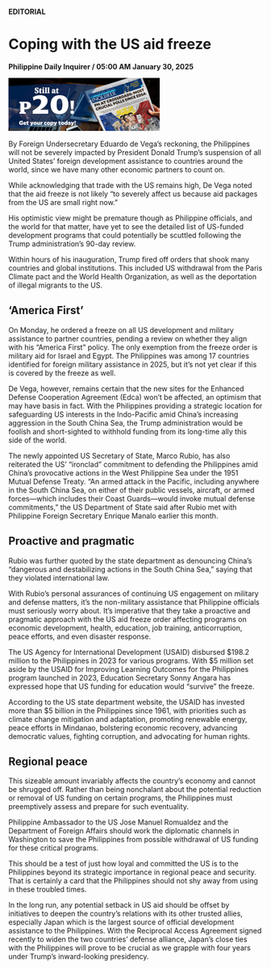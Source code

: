 **EDITORIAL**

# Coping with the US aid freeze

****Philippine Daily Inquirer / 05:00 AM January 30, 2025****

![Image](https://raw.githubusercontent.com/github-jl14/scrapy_api/refs/heads/main/images/editorial01302025.png)

By Foreign Undersecretary Eduardo de Vega’s reckoning, the Philippines will not be severely impacted by President Donald Trump’s suspension of all United States’ foreign development assistance to countries around the world, since we have many other economic partners to count on.

While acknowledging that trade with the US remains high, De Vega noted that the aid freeze is not likely “to severely affect us because aid packages from the US are small right now.”

His optimistic view might be premature though as Philippine officials, and the world for that matter, have yet to see the detailed list of US-funded development programs that could potentially be scuttled following the Trump administration’s 90-day review.

Within hours of his inauguration, Trump fired off orders that shook many countries and global institutions. This included US withdrawal from the Paris Climate pact and the World Health Organization, as well as the deportation of illegal migrants to the US.

## ‘America First’

On Monday, he ordered a freeze on all US development and military assistance to partner countries, pending a review on whether they align with his “America First” policy. The only exemption from the freeze order is military aid for Israel and Egypt. The Philippines was among 17 countries identified for foreign military assistance in 2025, but it’s not yet clear if this is covered by the freeze as well.

De Vega, however, remains certain that the new sites for the Enhanced Defense Cooperation Agreement (Edca) won’t be affected, an optimism that may have basis in fact. With the Philippines providing a strategic location for safeguarding US interests in the Indo-Pacific amid China’s increasing aggression in the South China Sea, the Trump administration would be foolish and short-sighted to withhold funding from its long-time ally this side of the world.

The newly appointed US Secretary of State, Marco Rubio, has also reiterated the US’ “ironclad” commitment to defending the Philippines amid China’s provocative actions in the West Philippine Sea under the 1951 Mutual Defense Treaty. “An armed attack in the Pacific, including anywhere in the South China Sea, on either of their public vessels, aircraft, or armed forces—which includes their Coast Guards—would invoke mutual defense commitments,” the US Department of State said after Rubio met with Philippine Foreign Secretary Enrique Manalo earlier this month.

## Proactive and pragmatic

Rubio was further quoted by the state department as denouncing China’s “dangerous and destabilizing actions in the South China Sea,” saying that they violated international law.

With Rubio’s personal assurances of continuing US engagement on military and defense matters, it’s the non-military assistance that Philippine officials must seriously worry about. It’s imperative that they take a proactive and pragmatic approach with the US aid freeze order affecting programs on economic development, health, education, job training, anticorruption, peace efforts, and even disaster response.

The US Agency for International Development (USAID) disbursed $198.2 million to the Philippines in 2023 for various programs. With $5 million set aside by the USAID for Improving Learning Outcomes for the Philippines program launched in 2023, Education Secretary Sonny Angara has expressed hope that US funding for education would “survive” the freeze.

According to the US state department website, the USAID has invested more than $5 billion in the Philippines since 1961, with priorities such as climate change mitigation and adaptation, promoting renewable energy, peace efforts in Mindanao, bolstering economic recovery, advancing democratic values, fighting corruption, and advocating for human rights.

## Regional peace

This sizeable amount invariably affects the country’s economy and cannot be shrugged off. Rather than being nonchalant about the potential reduction or removal of US funding on certain programs, the Philippines must preemptively assess and prepare for such eventuality.

Philippine Ambassador to the US Jose Manuel Romualdez and the Department of Foreign Affairs should work the diplomatic channels in Washington to save the Philippines from possible withdrawal of US funding for these critical programs.

This should be a test of just how loyal and committed the US is to the Philippines beyond its strategic importance in regional peace and security. That is certainly a card that the Philippines should not shy away from using in these troubled times.

In the long run, any potential setback in US aid should be offset by initiatives to deepen the country’s relations with its other trusted allies, especially Japan which is the largest source of official development assistance to the Philippines. With the Reciprocal Access Agreement signed recently to widen the two countries’ defense alliance, Japan’s close ties with the Philippines will prove to be crucial as we grapple with four years under Trump’s inward-looking presidency.